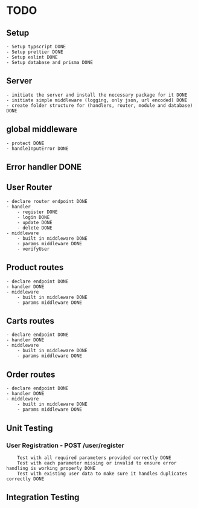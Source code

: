 # TODO

## Setup 
    - Setup typscript DONE
    - Setup prettier DONE
    - Setup eslint DONE
    - Setup database and prisma DONE

## Server
    - initiate the server and install the necessary package for it DONE
    - initiate simple middleware (logging, only json, url encoded) DONE
    - create folder structure for (handlers, router, module and database) DONE


## global middleware 

    - protect DONE
    - handleInputError DONE

## Error handler DONE

## User Router

    - declare router endpoint DONE
    - handler
        - register DONE
        - login DONE
        - update DONE
        - delete DONE
    - middleware
        - built in middleware DONE
        - params middleware DONE
        - verifyUser

## Product routes
    
    - declare endpoint DONE
    - handler DONE
    - middleware
        - built in middleware DONE
        - params middleware DONE

## Carts routes

    - declare endpoint DONE
    - handler DONE
    - middleware
        - built in middleware DONE
        - params middleware DONE

## Order routes

    - declare endpoint DONE
    - handler DONE
    - middleware
        - built in middleware DONE
        - params middleware DONE

## Unit Testing

### User Registration - POST /user/register
        Test with all required parameters provided correctly DONE
        Test with each parameter missing or invalid to ensure error handling is working properly DONE
        Test with existing user data to make sure it handles duplicates correctly DONE


## Integration Testing

